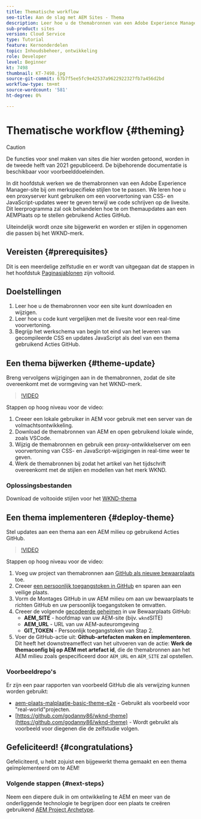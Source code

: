 ```yaml
---
title: Thematische workflow
seo-title: Aan de slag met AEM Sites - Thema
description: Leer hoe u de themabronnen van een Adobe Experience Manager-site kunt bijwerken om merkspecifieke stijlen toe te passen. Leer hoe u een proxyserver gebruikt om een live voorvertoning van CSS- en Javascript-updates weer te geven. Dit leerprogramma zal ook behandelen hoe te om themaupdates aan een AEMPlaats op te stellen gebruikend Acties GitHub.
sub-product: sites
version: Cloud Service
type: Tutorial
feature: Kernonderdelen
topic: Inhoudsbeheer, ontwikkeling
role: Developer
level: Beginner
kt: 7498
thumbnail: KT-7498.jpg
source-git-commit: 67b7f5ee5fc9e42537a9622922327fb7a456d2bd
workflow-type: tm+mt
source-wordcount: '581'
ht-degree: 0%

---
```



# Thematische workflow {#theming}

>[!CAUTION]
>
> De functies voor snel maken van sites die hier worden getoond, worden in de tweede helft van 2021 gepubliceerd. De bijbehorende documentatie is beschikbaar voor voorbeelddoeleinden.

In dit hoofdstuk werken we de themabronnen van een Adobe Experience Manager-site bij om merkspecifieke stijlen toe te passen. We leren hoe u een proxyserver kunt gebruiken om een voorvertoning van CSS- en JavaScript-updates weer te geven terwijl we code schrijven op de livesite. Dit leerprogramma zal ook behandelen hoe te om themaupdates aan een AEMPlaats op te stellen gebruikend Acties GitHub.

Uiteindelijk wordt onze site bijgewerkt en worden er stijlen in opgenomen die passen bij het WKND-merk.

## Vereisten {#prerequisites}

Dit is een meerdelige zelfstudie en er wordt van uitgegaan dat de stappen in het hoofdstuk [Paginasjablonen](./page-templates.md) zijn voltooid.

## Doelstellingen

1. Leer hoe u de themabronnen voor een site kunt downloaden en wijzigen.
1. Leer hoe u code kunt vergelijken met de livesite voor een real-time voorvertoning.
1. Begrijp het werkschema van begin tot eind van het leveren van gecompileerde CSS en updates JavaScript als deel van een thema gebruikend Acties GitHub.

## Een thema bijwerken {#theme-update}

Breng vervolgens wijzigingen aan in de themabronnen, zodat de site overeenkomt met de vormgeving van het WKND-merk.

>[!VIDEO](https://video.tv.adobe.com/v/332918/?quality=12&learn=on)

Stappen op hoog niveau voor de video:

1. Creeer een lokale gebruiker in AEM voor gebruik met een server van de volmachtsontwikkeling.
1. Download de themabronnen van AEM en open gebruikend lokale winde, zoals VSCode.
1. Wijzig de themabronnen en gebruik een proxy-ontwikkelserver om een voorvertoning van CSS- en JavaScript-wijzigingen in real-time weer te geven.
1. Werk de themabronnen bij zodat het artikel van het tijdschrift overeenkomt met de stijlen en modellen van het merk WKND.

### Oplossingsbestanden

Download de voltooide stijlen voor het [WKND-thema](assets/theming/WKND-THEME-src.zip)

## Een thema implementeren {#deploy-theme}

Stel updates aan een thema aan een AEM milieu op gebruikend Acties GitHub.

>[!VIDEO](https://video.tv.adobe.com/v/332919/?quality=12&learn=on)

Stappen op hoog niveau voor de video:

1. Voeg uw project van themabronnen aan [GitHub als nieuwe bewaarplaats](https://docs.github.com/en/github/importing-your-projects-to-github/adding-an-existing-project-to-github-using-the-command-line) toe.
1. Creeer [een persoonlijk toegangstoken in GitHub](https://docs.github.com/en/github/authenticating-to-github/creating-a-personal-access-token) en sparen aan een veilige plaats.
1. Vorm de Montages GitHub in uw AEM milieu om aan uw bewaarplaats te richten GitHub en uw persoonlijk toegangstoken te omvatten.
1. Creeer de volgende [gecodeerde geheimen](https://docs.github.com/en/actions/reference/encrypted-secrets) in uw Bewaarplaats GitHub:
   * **AEM_SITE** - hoofdmap van uw AEM-site (bijv.  `wknd`SITE)
   * **AEM_URL** - URL van uw AEM-auteuromgeving
   * **GIT_TOKEN**  - Persoonlijk toegangstoken van Stap 2.
1. Voer de GitHub-actie uit: **Github-artefacten maken en implementeren**. Dit heeft het downstreameffect van het uitvoeren van de actie: **Werk de themaconfig bij op AEM met artefact id**, die de themabronnen aan het AEM milieu zoals gespecificeerd door `AEM_URL` en `AEM_SITE` zal opstellen.

### Voorbeeldrepo&#39;s

Er zijn een paar rapporten van voorbeeld GitHub die als verwijzing kunnen worden gebruikt:

* [aem-plaats-malplaatje-basic-theme-e2e](https://github.com/adobe/aem-site-template-basic-theme-e2e)  - Gebruikt als voorbeeld voor &quot;real-world&quot;projecten.
* [https://github.com/godanny86/wknd-theme](https://github.com/godanny86/wknd-theme) - Wordt gebruikt als voorbeeld voor diegenen die de zelfstudie volgen.

## Gefeliciteerd! {#congratulations}

Gefeliciteerd, u hebt zojuist een bijgewerkt thema gemaakt en een thema geïmplementeerd om te AEM!

### Volgende stappen {#next-steps}

Neem een diepere duik in om ontwikkeling te AEM en meer van de onderliggende technologie te begrijpen door een plaats te creëren gebruikend [AEM Project Archetype](../project-archetype/overview.md).
